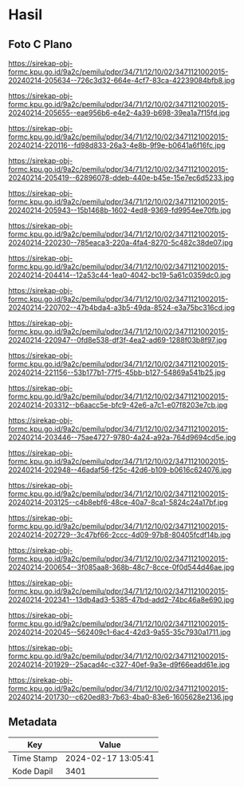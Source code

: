 # Hasil

## Foto C Plano

https://sirekap-obj-formc.kpu.go.id/9a2c/pemilu/pdpr/34/71/12/10/02/3471121002015-20240214-205634--726c3d32-664e-4cf7-83ca-42239084bfb8.jpg

https://sirekap-obj-formc.kpu.go.id/9a2c/pemilu/pdpr/34/71/12/10/02/3471121002015-20240214-205655--eae956b6-e4e2-4a39-b698-39ea1a7f15fd.jpg

https://sirekap-obj-formc.kpu.go.id/9a2c/pemilu/pdpr/34/71/12/10/02/3471121002015-20240214-220116--fd98d833-26a3-4e8b-9f9e-b0641a6f16fc.jpg

https://sirekap-obj-formc.kpu.go.id/9a2c/pemilu/pdpr/34/71/12/10/02/3471121002015-20240214-205419--62896078-ddeb-440e-b45e-15e7ec6d5233.jpg

https://sirekap-obj-formc.kpu.go.id/9a2c/pemilu/pdpr/34/71/12/10/02/3471121002015-20240214-205943--15b1468b-1602-4ed8-9369-fd9954ee70fb.jpg

https://sirekap-obj-formc.kpu.go.id/9a2c/pemilu/pdpr/34/71/12/10/02/3471121002015-20240214-220230--785eaca3-220a-4fa4-8270-5c482c38de07.jpg

https://sirekap-obj-formc.kpu.go.id/9a2c/pemilu/pdpr/34/71/12/10/02/3471121002015-20240214-204414--12a53c44-1ea0-4042-bc19-5a61c0359dc0.jpg

https://sirekap-obj-formc.kpu.go.id/9a2c/pemilu/pdpr/34/71/12/10/02/3471121002015-20240214-220702--47b4bda4-a3b5-49da-8524-e3a75bc316cd.jpg

https://sirekap-obj-formc.kpu.go.id/9a2c/pemilu/pdpr/34/71/12/10/02/3471121002015-20240214-220947--0fd8e538-df3f-4ea2-ad69-1288f03b8f97.jpg

https://sirekap-obj-formc.kpu.go.id/9a2c/pemilu/pdpr/34/71/12/10/02/3471121002015-20240214-221156--53b177b1-77f5-45bb-b127-54869a541b25.jpg

https://sirekap-obj-formc.kpu.go.id/9a2c/pemilu/pdpr/34/71/12/10/02/3471121002015-20240214-203312--b6aacc5e-bfc9-42e6-a7c1-e07f8203e7cb.jpg

https://sirekap-obj-formc.kpu.go.id/9a2c/pemilu/pdpr/34/71/12/10/02/3471121002015-20240214-203446--75ae4727-9780-4a24-a92a-764d9694cd5e.jpg

https://sirekap-obj-formc.kpu.go.id/9a2c/pemilu/pdpr/34/71/12/10/02/3471121002015-20240214-202948--46adaf56-f25c-42d6-b109-b0616c624076.jpg

https://sirekap-obj-formc.kpu.go.id/9a2c/pemilu/pdpr/34/71/12/10/02/3471121002015-20240214-203125--c4b8ebf6-48ce-40a7-8ca1-5824c24a17bf.jpg

https://sirekap-obj-formc.kpu.go.id/9a2c/pemilu/pdpr/34/71/12/10/02/3471121002015-20240214-202729--3c47bf66-2ccc-4d09-97b8-80405fcdf14b.jpg

https://sirekap-obj-formc.kpu.go.id/9a2c/pemilu/pdpr/34/71/12/10/02/3471121002015-20240214-200654--3f085aa8-368b-48c7-8cce-0f0d544d46ae.jpg

https://sirekap-obj-formc.kpu.go.id/9a2c/pemilu/pdpr/34/71/12/10/02/3471121002015-20240214-202341--13db4ad3-5385-47bd-add2-74bc46a8e690.jpg

https://sirekap-obj-formc.kpu.go.id/9a2c/pemilu/pdpr/34/71/12/10/02/3471121002015-20240214-202045--562409c1-6ac4-42d3-9a55-35c7930a1711.jpg

https://sirekap-obj-formc.kpu.go.id/9a2c/pemilu/pdpr/34/71/12/10/02/3471121002015-20240214-201929--25acad4c-c327-40ef-9a3e-d9f66eadd61e.jpg

https://sirekap-obj-formc.kpu.go.id/9a2c/pemilu/pdpr/34/71/12/10/02/3471121002015-20240214-201730--c620ed83-7b63-4ba0-83e6-1605628e2136.jpg


## Metadata

| Key        | Value               |
| ---------- | ------------------- |
| Time Stamp | 2024-02-17 13:05:41 |
| Kode Dapil | 3401                |




